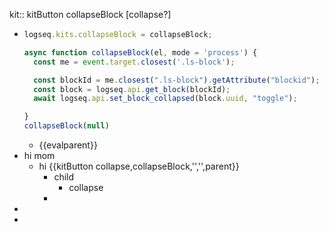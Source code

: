 kit:: kitButton collapseBlock [collapse?]

- ```javascript
  logseq.kits.collapseBlock = collapseBlock;
  
  async function collapseBlock(el, mode = 'process') {
    const me = event.target.closest('.ls-block');
  
    const blockId = me.closest(".ls-block").getAttribute("blockid");
    const block = logseq.api.get_block(blockId);
    await logseq.api.set_block_collapsed(block.uuid, "toggle");
  
  }
  collapseBlock(null)
  ```
	- {{evalparent}}
- hi mom
	- hi
	  {{kitButton collapse,collapseBlock,'','',parent}}
		- child
			- collapse
		-
-
-
